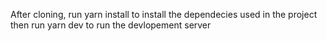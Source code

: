 After cloning, run yarn install to install the dependecies used in the project then run yarn dev to run the devlopement server
